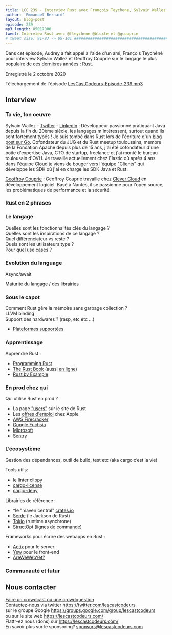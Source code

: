 ```yaml
---
title: LCC 239 - Interview Rust avec François Teychene, Sylvain Wallez et Geoffroy Couprie
author: 'Emmanuel Bernard'
layout: blog-post
episode: 239
mp3_length: 85017000
tweet: Interview Rust avec @fteychene @bluxte et @gcouprie
# tweet size: 91-93 -> 99-101 #######################################################################
---
```

Dans cet épisode, Audrey a fait appel à l'aide d'un ami, François Teychéné pour interview Sylvain Wallez et Geoffroy Couprie sur le langage le plus populaire de ces dernières années : Rust.  

Enregistré le 2 octobre 2020  

Téléchargement de l'épisode [LesCastCodeurs-Episode-239.mp3](http://traffic.libsyn.com/lescastcodeurs/LesCastCodeurs-Episode-239.mp3)  

## Interview

### Ta vie, ton oeuvre

Sylvain Wallez - [Twitter](https://twitter.com/bluxte/) - [LinkedIn](https://www.linkedin.com/in/swallez/) : Développeur passionné pratiquant Java depuis la fin du 20ème siècle, les langages m'intéressent, surtout quand ils sont fortement typés ! Je suis tombé dans Rust lors de l'écriture d'un [blog post sur Go](https://bluxte.net/musings/2018/04/10/go-good-bad-ugly/). Cofondateur du JUG et du Rust meetup toulousains, membre de la Fondation Apache depuis plus de 15 ans, j'ai été cofondateur d'une boîte d'expertise Java, CTO de startup, freelance et j'ai monté le bureau toulousain d'OVH. Je travaille actuellement chez Elastic où après 4 ans dans l'équipe Cloud je viens de bouger vers l'équipe "Clients" qui développe les SDK où j'ai en charge les SDK Java et Rust.  

[Geoffroy Couprie](https://twitter.com/gcouprie/) : Geoffroy Couprie travaille chez [Clever Cloud](https://www.clever-cloud.com/) en développement logiciel. Basé à Nantes, il se passionne pour l'open source, les problématiques de performance et la sécurité.  

### Rust en 2 phrases

### Le langage

Quelles sont les fonctionnalités clés du langage ?  
Quelles sont les inspirations de ce langage ?  
Quel différenciateur vs reste ?  
Quels sont les utilisateurs type ?  
Pour quel use cases ?  

### Evolution du language

Async/await  

Maturité du langage / des librairies  

### Sous le capot

Comment Rust gère la mémoire sans garbage collection ?  
LLVM binding  
Support des hardwares ? (rasp, etc etc …)  

* [Plateformes supportées](https://doc.rust-lang.org/nightly/rustc/platform-support.html)  

### Apprentissage

Apprendre Rust :  

* [Programming Rust](https://www.oreilly.com/library/view/programming-rust/9781491927274/)  
* [The Rust Book](https://nostarch.com/Rust2018) (aussi [en ligne](https://doc.rust-lang.org/book/))  
* [Rust by Example](https://doc.rust-lang.org/rust-by-example/)  

### En prod chez qui

Qui utilise Rust en prod ? 

* La page ["users"](https://www.rust-lang.org/production/users) sur le site de Rust  
* Les [offres d'emploi](https://www.phoronix.com/scan.php?page=news_item&px=Apple-From-C-To-Rust) chez Apple  
* [AWS Firecracker](https://firecracker-microvm.github.io/)  
* [Google Fuchsia](https://fuchsia.dev/)  
* [Microsoft](https://www.zdnet.com/article/microsoft-why-we-used-programming-language-rust-over-go-for-webassembly-on-kubernetes-app/)  
* [Sentry](https://blog.sentry.io/2016/10/19/fixing-python-performance-with-rust)  

### L’écosystème

Gestion des dépendances, outil de build, test etc (aka cargo c’est la vie)  

Tools utils:  

* le linter [clippy](https://github.com/rust-lang/rust-clippy)  
* [cargo-license](https://github.com/onur/cargo-license)  
* [cargo-deny](https://embarkstudios.github.io/cargo-deny/)  

Librairies de référence :  

* *le "maven central" [crates.io](https://crates.io/)  
* [Serde](https://serde.rs/) (le Jackson de Rust)  
* [Tokio](https://tokio.rs/) (runtime asynchrone)  
* [StructOpt](https://github.com/TeXitoi/structopt) (lignes de commande)  

Frameworks pour écrire des webapps en Rust :  

* [Actix](https://actix.rs/) pour le server  
* [Yew](https://yew.rs/) pour le front-end  
* [AreWeWebYet?](https://www.arewewebyet.org/)  

### Communauté et futur

## Nous contacter

[Faire un crowdcast ou une crowdquestion](https://lescastcodeurs.com/crowdcasting/)  
Contactez-nous via twitter <https://twitter.com/lescastcodeurs>  
sur le groupe Google <https://groups.google.com/group/lescastcodeurs>  
ou sur le site web <https://lescastcodeurs.com/>  
Flattr-ez nous (dons) sur <https://lescastcodeurs.com/>  
En savoir plus sur le sponsoring? <sponsors@lescastcodeurs.com>


